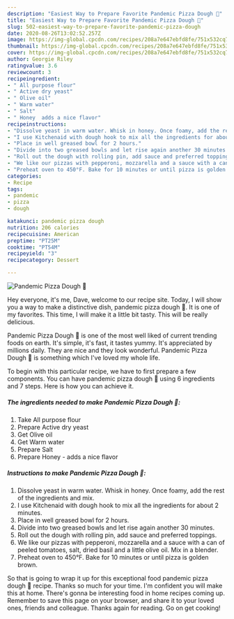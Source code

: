 ```yaml
---
description: "Easiest Way to Prepare Favorite Pandemic Pizza Dough 🍕"
title: "Easiest Way to Prepare Favorite Pandemic Pizza Dough 🍕"
slug: 502-easiest-way-to-prepare-favorite-pandemic-pizza-dough
date: 2020-08-26T13:02:52.257Z
image: https://img-global.cpcdn.com/recipes/208a7e647ebfd8fe/751x532cq70/pandemic-pizza-dough-🍕-recipe-main-photo.jpg
thumbnail: https://img-global.cpcdn.com/recipes/208a7e647ebfd8fe/751x532cq70/pandemic-pizza-dough-🍕-recipe-main-photo.jpg
cover: https://img-global.cpcdn.com/recipes/208a7e647ebfd8fe/751x532cq70/pandemic-pizza-dough-🍕-recipe-main-photo.jpg
author: Georgie Riley
ratingvalue: 3.6
reviewcount: 3
recipeingredient:
- " All purpose flour"
- " Active dry yeast"
- " Olive oil"
- " Warm water"
- " Salt"
- " Honey  adds a nice flavor"
recipeinstructions:
- "Dissolve yeast in warm water. Whisk in honey. Once foamy, add the rest of the ingredients and mix."
- "I use Kitchenaid with dough hook to mix all the ingredients for about 2 minutes."
- "Place in well greased bowl for 2 hours."
- "Divide into two greased bowls and let rise again another 30 minutes."
- "Roll out the dough with rolling pin, add sauce and preferred toppings."
- "We like our pizzas with pepperoni, mozzarella and a sauce with a can of peeled tomatoes, salt, dried basil and a little olive oil. Mix in a blender."
- "Preheat oven to 450°F. Bake for 10 minutes or until pizza is golden brown."
categories:
- Recipe
tags:
- pandemic
- pizza
- dough

katakunci: pandemic pizza dough 
nutrition: 206 calories
recipecuisine: American
preptime: "PT25M"
cooktime: "PT54M"
recipeyield: "3"
recipecategory: Dessert

---
```



![Pandemic Pizza Dough 🍕](https://img-global.cpcdn.com/recipes/208a7e647ebfd8fe/751x532cq70/pandemic-pizza-dough-🍕-recipe-main-photo.jpg)

Hey everyone, it's me, Dave, welcome to our recipe site. Today, I will show you a way to make a distinctive dish, pandemic pizza dough 🍕. It is one of my favorites. This time, I will make it a little bit tasty. This will be really delicious.



Pandemic Pizza Dough 🍕 is one of the most well liked of current trending foods on earth. It's simple, it's fast, it tastes yummy. It's appreciated by millions daily. They are nice and they look wonderful. Pandemic Pizza Dough 🍕 is something which I've loved my whole life.


To begin with this particular recipe, we have to first prepare a few components. You can have pandemic pizza dough 🍕 using 6 ingredients and 7 steps. Here is how you can achieve it.

<!--inarticleads1-->

##### The ingredients needed to make Pandemic Pizza Dough 🍕:

1. Take  All purpose flour
1. Prepare  Active dry yeast
1. Get  Olive oil
1. Get  Warm water
1. Prepare  Salt
1. Prepare  Honey - adds a nice flavor




<!--inarticleads2-->

##### Instructions to make Pandemic Pizza Dough 🍕:

1. Dissolve yeast in warm water. Whisk in honey. Once foamy, add the rest of the ingredients and mix.
1. I use Kitchenaid with dough hook to mix all the ingredients for about 2 minutes.
1. Place in well greased bowl for 2 hours.
1. Divide into two greased bowls and let rise again another 30 minutes.
1. Roll out the dough with rolling pin, add sauce and preferred toppings.
1. We like our pizzas with pepperoni, mozzarella and a sauce with a can of peeled tomatoes, salt, dried basil and a little olive oil. Mix in a blender.
1. Preheat oven to 450°F. Bake for 10 minutes or until pizza is golden brown.




So that is going to wrap it up for this exceptional food pandemic pizza dough 🍕 recipe. Thanks so much for your time. I'm confident you will make this at home. There's gonna be interesting food in home recipes coming up. Remember to save this page on your browser, and share it to your loved ones, friends and colleague. Thanks again for reading. Go on get cooking!
